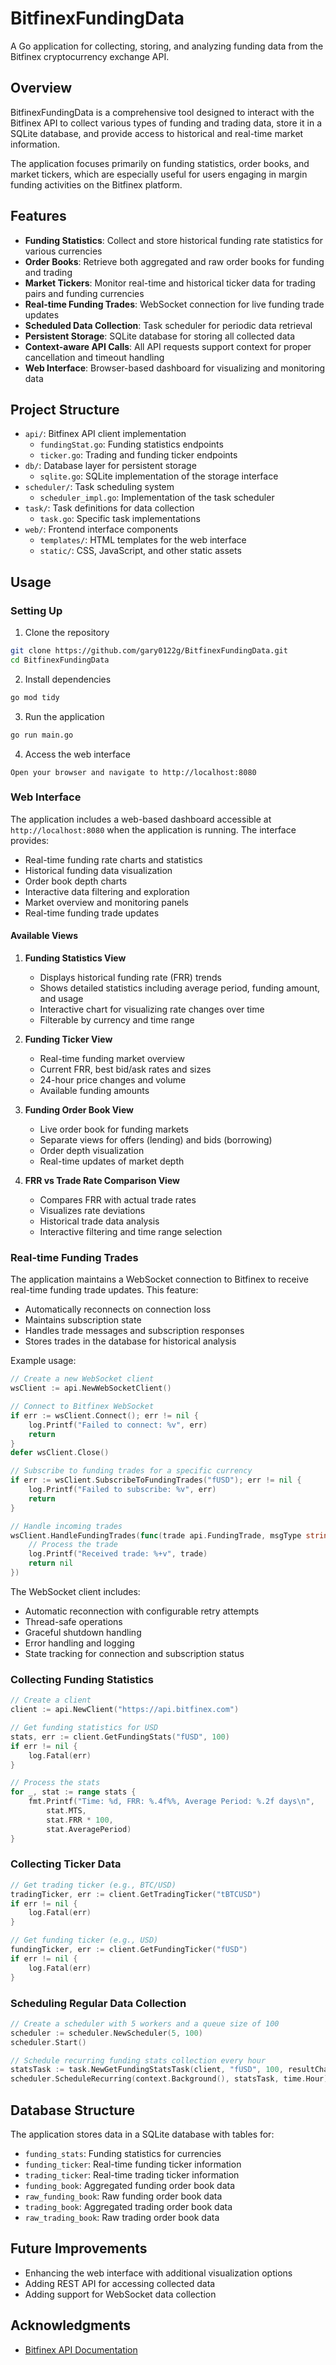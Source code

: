 # BitfinexFundingData

A Go application for collecting, storing, and analyzing funding data from the Bitfinex cryptocurrency exchange API.

## Overview

BitfinexFundingData is a comprehensive tool designed to interact with the Bitfinex API to collect various types of funding and trading data, store it in a SQLite database, and provide access to historical and real-time market information.

The application focuses primarily on funding statistics, order books, and market tickers, which are especially useful for users engaging in margin funding activities on the Bitfinex platform.

## Features

- **Funding Statistics**: Collect and store historical funding rate statistics for various currencies
- **Order Books**: Retrieve both aggregated and raw order books for funding and trading
- **Market Tickers**: Monitor real-time and historical ticker data for trading pairs and funding currencies
- **Real-time Funding Trades**: WebSocket connection for live funding trade updates
- **Scheduled Data Collection**: Task scheduler for periodic data retrieval
- **Persistent Storage**: SQLite database for storing all collected data
- **Context-aware API Calls**: All API requests support context for proper cancellation and timeout handling
- **Web Interface**: Browser-based dashboard for visualizing and monitoring data

## Project Structure

- `api/`: Bitfinex API client implementation
  - `fundingStat.go`: Funding statistics endpoints
  - `ticker.go`: Trading and funding ticker endpoints
- `db/`: Database layer for persistent storage
  - `sqlite.go`: SQLite implementation of the storage interface
- `scheduler/`: Task scheduling system
  - `scheduler_impl.go`: Implementation of the task scheduler
- `task/`: Task definitions for data collection
  - `task.go`: Specific task implementations
- `web/`: Frontend interface components
  - `templates/`: HTML templates for the web interface
  - `static/`: CSS, JavaScript, and other static assets

## Usage

### Setting Up

1. Clone the repository
```bash
git clone https://github.com/gary0122g/BitfinexFundingData.git
cd BitfinexFundingData
```

2. Install dependencies
```bash
go mod tidy
```

3. Run the application
```bash
go run main.go
```

4. Access the web interface
```
Open your browser and navigate to http://localhost:8080
```

### Web Interface

The application includes a web-based dashboard accessible at `http://localhost:8080` when the application is running. The interface provides:

- Real-time funding rate charts and statistics
- Historical funding data visualization
- Order book depth charts
- Interactive data filtering and exploration
- Market overview and monitoring panels
- Real-time funding trade updates

#### Available Views

1. **Funding Statistics View**
   - Displays historical funding rate (FRR) trends
   - Shows detailed statistics including average period, funding amount, and usage
   - Interactive chart for visualizing rate changes over time
   - Filterable by currency and time range

2. **Funding Ticker View**
   - Real-time funding market overview
   - Current FRR, best bid/ask rates and sizes
   - 24-hour price changes and volume
   - Available funding amounts

3. **Funding Order Book View**
   - Live order book for funding markets
   - Separate views for offers (lending) and bids (borrowing)
   - Order depth visualization
   - Real-time updates of market depth

4. **FRR vs Trade Rate Comparison View**
   - Compares FRR with actual trade rates
   - Visualizes rate deviations
   - Historical trade data analysis
   - Interactive filtering and time range selection

### Real-time Funding Trades

The application maintains a WebSocket connection to Bitfinex to receive real-time funding trade updates. This feature:

- Automatically reconnects on connection loss
- Maintains subscription state
- Handles trade messages and subscription responses
- Stores trades in the database for historical analysis

Example usage:

```go
// Create a new WebSocket client
wsClient := api.NewWebSocketClient()

// Connect to Bitfinex WebSocket
if err := wsClient.Connect(); err != nil {
    log.Printf("Failed to connect: %v", err)
    return
}
defer wsClient.Close()

// Subscribe to funding trades for a specific currency
if err := wsClient.SubscribeToFundingTrades("fUSD"); err != nil {
    log.Printf("Failed to subscribe: %v", err)
    return
}

// Handle incoming trades
wsClient.HandleFundingTrades(func(trade api.FundingTrade, msgType string) error {
    // Process the trade
    log.Printf("Received trade: %+v", trade)
    return nil
})
```

The WebSocket client includes:
- Automatic reconnection with configurable retry attempts
- Thread-safe operations
- Graceful shutdown handling
- Error handling and logging
- State tracking for connection and subscription status

### Collecting Funding Statistics

```go
// Create a client
client := api.NewClient("https://api.bitfinex.com")

// Get funding statistics for USD
stats, err := client.GetFundingStats("fUSD", 100)
if err != nil {
    log.Fatal(err)
}

// Process the stats
for _, stat := range stats {
    fmt.Printf("Time: %d, FRR: %.4f%%, Average Period: %.2f days\n",
        stat.MTS,
        stat.FRR * 100,
        stat.AveragePeriod)
}
```

### Collecting Ticker Data

```go
// Get trading ticker (e.g., BTC/USD)
tradingTicker, err := client.GetTradingTicker("tBTCUSD")
if err != nil {
    log.Fatal(err)
}

// Get funding ticker (e.g., USD)
fundingTicker, err := client.GetFundingTicker("fUSD")
if err != nil {
    log.Fatal(err)
}
```

### Scheduling Regular Data Collection

```go
// Create a scheduler with 5 workers and a queue size of 100
scheduler := scheduler.NewScheduler(5, 100)
scheduler.Start()

// Schedule recurring funding stats collection every hour
statsTask := task.NewGetFundingStatsTask(client, "fUSD", 100, resultChan, 1)
scheduler.ScheduleRecurring(context.Background(), statsTask, time.Hour)
```

## Database Structure

The application stores data in a SQLite database with tables for:

- `funding_stats`: Funding statistics for currencies
- `funding_ticker`: Real-time funding ticker information
- `trading_ticker`: Real-time trading ticker information
- `funding_book`: Aggregated funding order book data
- `raw_funding_book`: Raw funding order book data
- `trading_book`: Aggregated trading order book data
- `raw_trading_book`: Raw trading order book data

## Future Improvements

- Enhancing the web interface with additional visualization options
- Adding REST API for accessing collected data
- Adding support for WebSocket data collection


## Acknowledgments

- [Bitfinex API Documentation](https://docs.bitfinex.com/docs)
